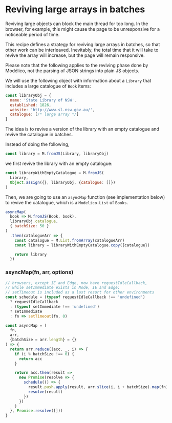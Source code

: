 # Reviving large arrays in batches

Reviving large objects can block the main thread for too long. In the browser,
for example, this might cause the page to be unresponsive for a noticeable
period of time.

This recipe defines a strategy for reviving large arrays in batches, so that
other work can be interleaved. Inevitably, the total time that it will take to
revive the array will increase, but the page will remain responsive.

Please note that the following applies to the reviving phase done by Modélico,
not the parsing of JSON strings into plain JS objects.

We will use the following object with information about a `Library` that
includes a large catalogue of `Book` items:

```js
const libraryObj = {
  name: 'State Library of NSW',
  established: 1826,
  website: 'http://www.sl.nsw.gov.au/',
  catalogue: [/* large array */]
}
```

The idea is to revive a version of the library with an empty catalogue and
revive the catalogue in batches.

Instead of doing the following,

```js
const library = M.fromJS(Library, libraryObj)
```

we first revive the library with an empty catalogue:

```js
const libraryWithEmptyCatalogue = M.fromJS(
  Library,
  Object.assign({}, libraryObj, {catalogue: []})
)
```

Then, we are going to use an `asyncMap` function (see implementation below) to
revive the catalogue, which is a `Modelico.List` of `Books`.

```js
asyncMap(
  book => M.fromJS(Book, book),
  libraryObj.catalogue,
  { batchSize: 50 }
)
  .then(catalogueArr => {
    const catalogue = M.List.fromArray(catalogueArr)
    const library = libraryWithEmptyCatalogue.copy({catalogue})

    return library
  })
```

### asyncMap(fn, arr, options)

```js
// browsers, except IE and Edge, now have requestIdleCallback,
// while setImmediate exists in Node, IE and Edge;
// setTimeout is included as a last resort for other environments
const schedule = (typeof requestIdleCallback !== 'undefined')
  ? requestIdleCallback
  : (typeof setImmediate !== 'undefined')
  ? setImmediate
  : fn => setTimeout(fn, 0)

const asyncMap = (
  fn,
  arr,
  {batchSize = arr.length} = {}
) => {
  return arr.reduce((acc, _, i) => {
    if (i % batchSize !== 0) {
      return acc
    }

    return acc.then(result =>
      new Promise(resolve => {
        schedule(() => {
          result.push.apply(result, arr.slice(i, i + batchSize).map(fn))
          resolve(result)
        })
      })
    )
  }, Promise.resolve([]))
}
```
